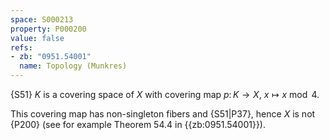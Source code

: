 ```yaml
---
space: S000213
property: P000200
value: false
refs:
- zb: "0951.54001"
  name: Topology (Munkres)
---
```


{S51} $K$ is a covering space of $X$ with covering map $p \colon K \to X$, $x \mapsto x \bmod 4$.

This covering map has non-singleton fibers and {S51|P37}, hence $X$ is not {P200} (see for example Theorem 54.4 in {{zb:0951.54001}}).
